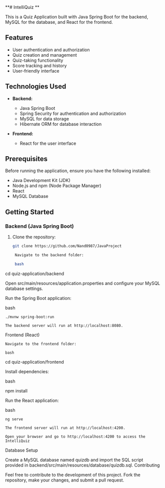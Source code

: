 **# IntelliQuiz **

This is a Quiz Application built with Java Spring Boot for the backend, MySQL for the database, and React for the frontend.

## Features

- User authentication and authorization
- Quiz creation and management
- Quiz-taking functionality
- Score tracking and history
- User-friendly interface

## Technologies Used

- **Backend:**
  - Java Spring Boot
  - Spring Security for authentication and authorization
  - MySQL for data storage
  - Hibernate ORM for database interaction

- **Frontend:**
  - React for the user interface
 

## Prerequisites

Before running the application, ensure you have the following installed:

- Java Development Kit (JDK)
- Node.js and npm (Node Package Manager)
- React
- MySQL Database

## Getting Started

### Backend (Java Spring Boot)

1. Clone the repository:

   ```bash
   git clone https://github.com/Nand0987/JavaProject

    Navigate to the backend folder:

    bash

cd quiz-application/backend

Open src/main/resources/application.properties and configure your MySQL database settings.

Run the Spring Boot application:

bash

    ./mvnw spring-boot:run

    The backend server will run at http://localhost:8080.

Frontend (React)

    Navigate to the frontend folder:

    bash

cd quiz-application/frontend

Install dependencies:

bash

npm install

Run the React application:

bash

    ng serve

    The frontend server will run at http://localhost:4200.

    Open your browser and go to http://localhost:4200 to access the IntelliQuiz

Database Setup

Create a MySQL database named quizdb and import the SQL script provided in backend/src/main/resources/database/quizdb.sql.
Contributing

Feel free to contribute to the development of this project. Fork the repository, make your changes, and submit a pull request.



